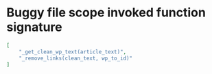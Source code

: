 # Buggy file scope invoked function signature

```json
[
    "_get_clean_wp_text(article_text)",
    "_remove_links(clean_text, wp_to_id)"
]
```
